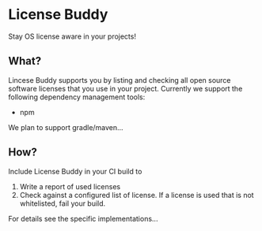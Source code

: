 # License Buddy

Stay OS license aware in your projects!


## What?

Lincese Buddy supports you by listing and checking all open source software licenses that you use in your project. 
Currently we support the following dependency management tools:

* npm

We plan to support gradle/maven...


## How?

Include License Buddy in your CI build to 

1. Write a report of used licenses
2. Check against a configured list of license. If a license is used that is not whitelisted, fail your build.

For details see the specific implementations...